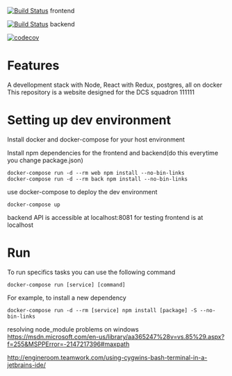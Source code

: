 [![Build Status](http://5.135.185.191:9090/buildStatus/icon?job=frontend-unit-test)](http://5.135.185.191:9090/job/test/) frontend

[![Build Status](http://5.135.185.191:9090/buildStatus/icon?job=backend-unit-test)](http://5.135.185.191:9090/job/test/) backend

[![codecov](https://codecov.io/gh/npoirey/16AGR/branch/master/graph/badge.svg)](https://codecov.io/gh/npoirey/16AGR)

Features
========
A devellopment stack with Node, React with Redux, postgres, all on docker
This repository is a website designed for the DCS squadron 111111

Setting up dev environment
==========================

Install docker and docker-compose for your host environment

Install npm dependencies for the frontend and backend(do this everytime you change package.json)

    docker-compose run -d --rm web npm install --no-bin-links
    docker-compose run -d --rm back npm install --no-bin-links

use docker-compose to deploy the dev environment

`docker-compose up`

backend API is accessible at localhost:8081 for testing
frontend is at localhost

Run
=====
To run specifics tasks you can use the following command

`docker-compose run [service] [command]`

For example, to install a new dependency

`docker-compose run -d --rm [service] npm install [package] -S --no-bin-links`

resolving node_module problems on windows
https://msdn.microsoft.com/en-us/library/aa365247%28v=vs.85%29.aspx?f=255&MSPPError=-2147217396#maxpath

http://engineroom.teamwork.com/using-cygwins-bash-terminal-in-a-jetbrains-ide/
